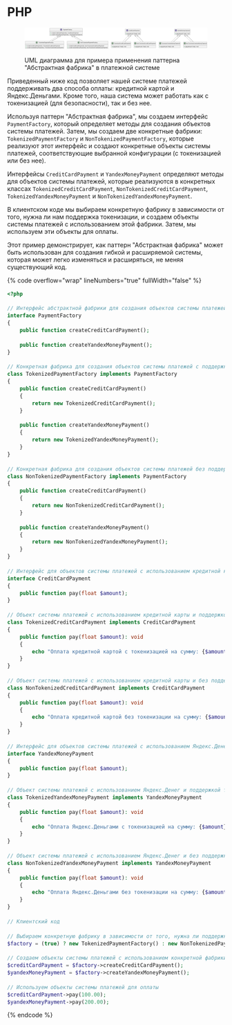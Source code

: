 # PHP

<figure><img src="../../../../../.gitbook/assets/image (1) (1) (1) (1) (1) (1) (1) (1) (1) (1) (1) (1) (1) (1) (1) (1) (1) (1) (1) (1) (1) (1).png" alt=""><figcaption><p>UML диаграмма для примера применения паттерна "Абстрактная фабрика" в платежной системе</p></figcaption></figure>

Приведенный ниже код позволяет нашей  системе платежей поддерживать два способа оплаты: кредитной картой и Яндекс.Деньгами. Кроме того, наша система может работать как с токенизацией (для безопасности), так и без нее.

Используя паттерн "Абстрактная фабрика", мы создаем интерфейс `PaymentFactory`, который определяет методы для создания объектов системы платежей. Затем, мы создаем две конкретные фабрики: `TokenizedPaymentFactory` и `NonTokenizedPaymentFactory`, которые реализуют этот интерфейс и создают конкретные объекты системы платежей, соответствующие выбранной конфигурации (с токенизацией или без нее).

Интерфейсы `CreditCardPayment` и `YandexMoneyPayment` определяют методы для объектов системы платежей, которые реализуются в конкретных классах `TokenizedCreditCardPayment`, `NonTokenizedCreditCardPayment`, `TokenizedYandexMoneyPayment` и `NonTokenizedYandexMoneyPayment`.

В клиентском коде мы выбираем конкретную фабрику в зависимости от того, нужна ли нам поддержка токенизации, и создаем объекты системы платежей с использованием этой фабрики. Затем, мы используем эти объекты для оплаты.

Этот пример демонстрирует, как паттерн "Абстрактная фабрика" может быть использован для создания гибкой и расширяемой системы, которая может легко изменяться и расширяться, не меняя существующий код.

{% code overflow="wrap" lineNumbers="true" fullWidth="false" %}
```php
<?php

// Интерфейс абстрактной фабрики для создания объектов системы платежей
interface PaymentFactory
{
    public function createCreditCardPayment();

    public function createYandexMoneyPayment();
}

// Конкретная фабрика для создания объектов системы платежей с поддержкой токенизации
class TokenizedPaymentFactory implements PaymentFactory
{
    public function createCreditCardPayment()
    {
        return new TokenizedCreditCardPayment();
    }

    public function createYandexMoneyPayment()
    {
        return new TokenizedYandexMoneyPayment();
    }
}

// Конкретная фабрика для создания объектов системы платежей без поддержки токенизации
class NonTokenizedPaymentFactory implements PaymentFactory
{
    public function createCreditCardPayment()
    {
        return new NonTokenizedCreditCardPayment();
    }

    public function createYandexMoneyPayment()
    {
        return new NonTokenizedYandexMoneyPayment();
    }
}

// Интерфейс для объектов системы платежей с использованием кредитной карты
interface CreditCardPayment
{
    public function pay(float $amount);
}

// Объект системы платежей с использованием кредитной карты и поддержкой токенизации
class TokenizedCreditCardPayment implements CreditCardPayment
{
    public function pay(float $amount): void
    {
        echo "Оплата кредитной картой с токенизацией на сумму: {$amount}" . PHP_EOL;
    }
}

// Объект системы платежей с использованием кредитной карты и без поддержки токенизации
class NonTokenizedCreditCardPayment implements CreditCardPayment
{
    public function pay(float $amount): void
    {
        echo "Оплата кредитной картой без токенизации на сумму: {$amount}" . PHP_EOL;
    }
}

// Интерфейс для объектов системы платежей с использованием Яндекс.Денег
interface YandexMoneyPayment
{
    public function pay(float $amount);
}

// Объект системы платежей с использованием Яндекс.Денег и поддержкой токенизации
class TokenizedYandexMoneyPayment implements YandexMoneyPayment
{
    public function pay(float $amount): void
    {
        echo "Оплата Яндекс.Деньгами с токенизацией на сумму: {$amount}" . PHP_EOL;
    }
}

// Объект системы платежей с использованием Яндекс.Денег и без поддержки токенизации
class NonTokenizedYandexMoneyPayment implements YandexMoneyPayment
{
    public function pay(float $amount): void
    {
        echo "Оплата Яндекс.Деньгами без токенизации на сумму: {$amount}" . PHP_EOL;
    }
}

// Клиентский код

// Выбираем конкретную фабрику в зависимости от того, нужна ли поддержка токенизации
$factory = (true) ? new TokenizedPaymentFactory() : new NonTokenizedPaymentFactory();

// Создаем объекты системы платежей с использованием конкретной фабрики
$creditCardPayment = $factory->createCreditCardPayment();
$yandexMoneyPayment = $factory->createYandexMoneyPayment();

// Используем объекты системы платежей для оплаты
$creditCardPayment->pay(100.00);
$yandexMoneyPayment->pay(200.00);

```
{% endcode %}
